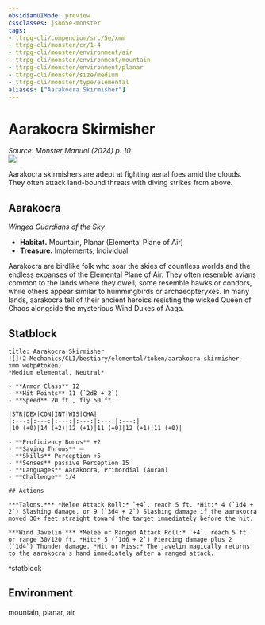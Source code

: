 ```yaml
---
obsidianUIMode: preview
cssclasses: json5e-monster
tags:
- ttrpg-cli/compendium/src/5e/xmm
- ttrpg-cli/monster/cr/1-4
- ttrpg-cli/monster/environment/air
- ttrpg-cli/monster/environment/mountain
- ttrpg-cli/monster/environment/planar
- ttrpg-cli/monster/size/medium
- ttrpg-cli/monster/type/elemental
aliases: ["Aarakocra Skirmisher"]
---
```

# Aarakocra Skirmisher
*Source: Monster Manual (2024) p. 10*  
![](2-Mechanics/CLI/bestiary/elemental/img/aarakocra.webp#right)

Aarakocra skirmishers are adept at fighting aerial foes amid the clouds. They often attack land-bound threats with diving strikes from above.

## Aarakocra

*Winged Guardians of the Sky*

- **Habitat.** Mountain, Planar (Elemental Plane of Air)  
- **Treasure.** Implements, Individual  

Aarakocra are birdlike folk who soar the skies of countless worlds and the endless expanses of the Elemental Plane of Air. They often resemble avians common to the lands where they dwell; some resemble hawks or condors, while others appear similar to hummingbirds or archaeopteryxes. In many lands, aarakocra tell of their ancient heroics resisting the wicked Queen of Chaos alongside the mysterious Wind Dukes of Aaqa.

## Statblock

```ad-statblock
title: Aarakocra Skirmisher
![](2-Mechanics/CLI/bestiary/elemental/token/aarakocra-skirmisher-xmm.webp#token)
*Medium elemental, Neutral*

- **Armor Class** 12 
- **Hit Points** 11 (`2d8 + 2`) 
- **Speed** 20 ft., fly 50 ft.

|STR|DEX|CON|INT|WIS|CHA|
|:---:|:---:|:---:|:---:|:---:|:---:|
|10 (+0)|14 (+2)|12 (+1)|11 (+0)|12 (+1)|11 (+0)|

- **Proficiency Bonus** +2
- **Saving Throws** ⏤
- **Skills** Perception +5
- **Senses** passive Perception 15
- **Languages** Aarakocra, Primordial (Auran)
- **Challenge** 1/4

## Actions

***Talons.*** *Melee Attack Roll:* `+4`, reach 5 ft. *Hit:* 4 (`1d4 + 2`) Slashing damage, or 9 (`3d4 + 2`) Slashing damage if the aarakocra moved 30+ feet straight toward the target immediately before the hit.

***Wind Javelin.*** *Melee or Ranged Attack Roll:* `+4`, reach 5 ft. or range 30/120 ft. *Hit:* 5 (`1d6 + 2`) Piercing damage plus 2 (`1d4`) Thunder damage. *Hit or Miss:* The javelin magically returns to the aarakocra's hand immediately after a ranged attack.
```
^statblock

## Environment

mountain, planar, air